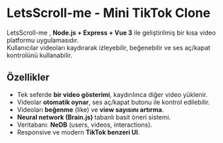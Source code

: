 # LetsScroll-me - Mini TikTok Clone

LetsScroll-me , **Node.js + Express + Vue 3** ile geliştirilmiş bir kısa video platformu uygulamasıdır.  
Kullanıcılar videoları kaydırarak izleyebilir, beğenebilir ve ses aç/kapat kontrolünü kullanabilir.

## Özellikler

- Tek seferde **bir video gösterimi**, kaydırılınca diğer video yüklenir.  
- Videolar **otomatik oynar**, ses aç/kapat butonu ile kontrol edilebilir.  
- Videoları **beğenme** (like) ve **view sayısını artırma**.  
- **Neural network (Brain.js)** tabanlı basit öneri sistemi.  
- Veritabanı: **NeDB** (users, videos, interactions).  
- Responsive ve modern **TikTok benzeri UI**.
